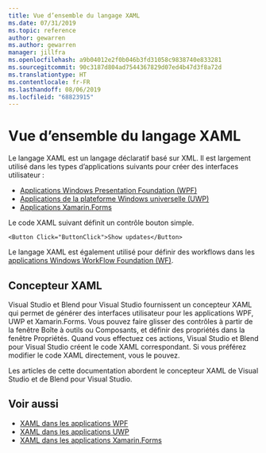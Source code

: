 ```yaml
---
title: Vue d’ensemble du langage XAML
ms.date: 07/31/2019
ms.topic: reference
author: gewarren
ms.author: gewarren
manager: jillfra
ms.openlocfilehash: a9b04012e2f0b046b3fd31058c9838740e833281
ms.sourcegitcommit: 90c3187d804ad7544367829d07ed4b47d3f8a72d
ms.translationtype: HT
ms.contentlocale: fr-FR
ms.lasthandoff: 08/06/2019
ms.locfileid: "68823915"
---
```

# <a name="overview-of-xaml"></a>Vue d’ensemble du langage XAML

Le langage XAML est un langage déclaratif basé sur XML. Il est largement utilisé dans les types d’applications suivants pour créer des interfaces utilisateur :

- [Applications Windows Presentation Foundation (WPF)](/dotnet/framework/wpf/advanced/xaml-in-wpf)
- [Applications de la plateforme Windows universelle (UWP)](/windows/uwp/xaml-platform/xaml-overview)
- [Applications Xamarin.Forms](/xamarin/xamarin-forms/xaml/)

Le code XAML suivant définit un contrôle bouton simple.

```xaml
<Button Click="ButtonClick">Show updates</Button>
```

Le langage XAML est également utilisé pour définir des workflows dans les [applications Windows WorkFlow Foundation (WF)](/dotnet/framework/windows-workflow-foundation/serializing-workflows-and-activities-to-and-from-xaml).

## <a name="xaml-designer"></a>Concepteur XAML

Visual Studio et Blend pour Visual Studio fournissent un concepteur XAML qui permet de générer des interfaces utilisateur pour les applications WPF, UWP et Xamarin.Forms. Vous pouvez faire glisser des contrôles à partir de la fenêtre Boîte à outils ou Composants, et définir des propriétés dans la fenêtre Propriétés. Quand vous effectuez ces actions, Visual Studio et Blend pour Visual Studio créent le code XAML correspondant. Si vous préférez modifier le code XAML directement, vous le pouvez.

Les articles de cette documentation abordent le concepteur XAML de Visual Studio et de Blend pour Visual Studio.

## <a name="see-also"></a>Voir aussi

- [XAML dans les applications WPF](/dotnet/framework/wpf/advanced/xaml-in-wpf)
- [XAML dans les applications UWP](/windows/uwp/xaml-platform/xaml-overview)
- [XAML dans les applications Xamarin.Forms](/xamarin/xamarin-forms/xaml/)